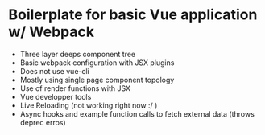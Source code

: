 # Boilerplate for basic Vue application w/ Webpack

- Three layer deeps component tree
- Basic webpack configuration with JSX plugins
- Does not use vue-cli
- Mostly using single page component topology
- Use of render functions with JSX
- Vue developper tools
- Live Reloading (not working right now :/ )
- Async hooks and example function calls to fetch external data (throws deprec erros)